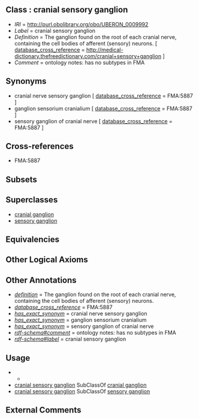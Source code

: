 
## Class : cranial sensory ganglion

 * *IRI* = http://purl.obolibrary.org/obo/UBERON_0009992
 * *Label* = cranial sensory ganglion
 * *Definition* = The ganglion found on the root of each cranial nerve, containing the cell bodies of afferent (sensory) neurons.  [ [database_cross_reference](../../ef/oboInOwl#hasDbXref.md) = http://medical-dictionary.thefreedictionary.com/cranial+sensory+ganglion ]
 * *Comment* = ontology notes: has no subtypes in FMA

## Synonyms

 * cranial nerve sensory ganglion [ [database_cross_reference](../../ef/oboInOwl#hasDbXref.md) = FMA:5887 ]
 * ganglion sensorium cranialium [ [database_cross_reference](../../ef/oboInOwl#hasDbXref.md) = FMA:5887 ]
 * sensory ganglion of cranial nerve [ [database_cross_reference](../../ef/oboInOwl#hasDbXref.md) = FMA:5887 ]

## Cross-references

 * FMA:5887

## Subsets


## Superclasses

 * [cranial ganglion](../../UBERON/14/UBERON_0001714.md)
 * [sensory ganglion](../../UBERON/00/UBERON_0001800.md)

## Equivalencies


## Other Logical Axioms


## Other Annotations

 * *[definition](../../IAO/15/IAO_0000115.md)* = The ganglion found on the root of each cranial nerve, containing the cell bodies of afferent (sensory) neurons. 
 * *[database_cross_reference](../../ef/oboInOwl#hasDbXref.md)* = FMA:5887
 * *[has_exact_synonym](../../ym/oboInOwl#hasExactSynonym.md)* = cranial nerve sensory ganglion
 * *[has_exact_synonym](../../ym/oboInOwl#hasExactSynonym.md)* = ganglion sensorium cranialium
 * *[has_exact_synonym](../../ym/oboInOwl#hasExactSynonym.md)* = sensory ganglion of cranial nerve
 * *[rdf-schema#comment](../../nt/rdf-schema#comment.md)* = ontology notes: has no subtypes in FMA
 * *[rdf-schema#label](../../el/rdf-schema#label.md)* = cranial sensory ganglion

## Usage

 * -
 * [cranial sensory ganglion](../../UBERON/92/UBERON_0009992.md) SubClassOf [cranial ganglion](../../UBERON/14/UBERON_0001714.md)
 * [cranial sensory ganglion](../../UBERON/92/UBERON_0009992.md) SubClassOf [sensory ganglion](../../UBERON/00/UBERON_0001800.md)

## External Comments

